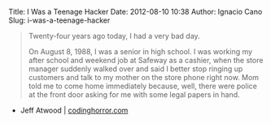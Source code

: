 Title: I Was a Teenage Hacker
Date: 2012-08-10 10:38
Author: Ignacio Cano
Slug: i-was-a-teenage-hacker

> Twenty-four years ago today, I had a very bad day.
>
> On August 8, 1988, I was a senior in high school. I was working my
> after school and weekend job at Safeway as a cashier, when the store
> manager suddenly walked over and said I better stop ringing up
> customers and talk to my mother on the store phone right now. Mom told
> me to come home immediately because, well, there were police at the
> front door asking for me with some legal papers in hand.

- Jeff Atwood | [codinghorror.com][]

  [codinghorror.com]: http://www.codinghorror.com/blog/2012/08/i-was-a-teenage-hacker.html
    "I Was a Teenage Hacker"
